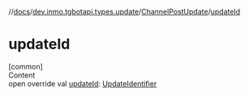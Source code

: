 //[docs](../../../index.md)/[dev.inmo.tgbotapi.types.update](../index.md)/[ChannelPostUpdate](index.md)/[updateId](update-id.md)



# updateId  
[common]  
Content  
open override val [updateId](update-id.md): [UpdateIdentifier](../../dev.inmo.tgbotapi.types/index.md#%5Bdev.inmo.tgbotapi.types%2FUpdateIdentifier%2F%2F%2FPointingToDeclaration%2F%5D%2FClasslikes%2F625018081)  



